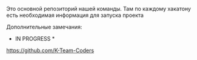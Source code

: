 Это основной репозиторий нашей команды. Там по каждому хакатону есть необходимая информация для запуска проекта 

Дополнительные замечания:
* IN PROGRESS *

https://github.com/K-Team-Coders